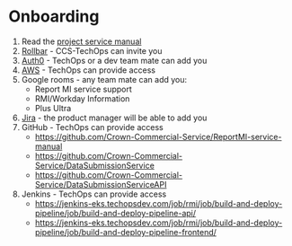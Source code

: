 # Onboarding

1. Read the [project service manual](https://crown-commercial-service.github.io/ReportMI-service-manual/#/)
1. [Rollbar](https://rollbar.com/crowncommercial/all/items/) - CCS-TechOps can invite you 
1. [Auth0](https://manage.auth0.com/dashboard/eu/reportmi/) - TechOps or a dev team mate can add you
1. [AWS](https://aws.amazon.com/console/) - TechOps can provide access
1. Google rooms - any team mate can add you:
    * Report MI service support
    * RMI/Workday Information
    * Plus Ultra
1. [Jira](https://crowncommercialservice.atlassian.net/jira/people/712020%3A954e2dd2-5ae0-450e-b826-9af18ec35288/boards/222/backlog) - the product manager will be able to add you
1. GitHub - TechOps can provide access
    * https://github.com/Crown-Commercial-Service/ReportMI-service-manual
    * https://github.com/Crown-Commercial-Service/DataSubmissionService
    * https://github.com/Crown-Commercial-Service/DataSubmissionServiceAPI
1. Jenkins - TechOps can provide access
    * https://jenkins-eks.techopsdev.com/job/rmi/job/build-and-deploy-pipeline/job/build-and-deploy-pipeline-api/
    * https://jenkins-eks.techopsdev.com/job/rmi/job/build-and-deploy-pipeline/job/build-and-deploy-pipeline-frontend/
